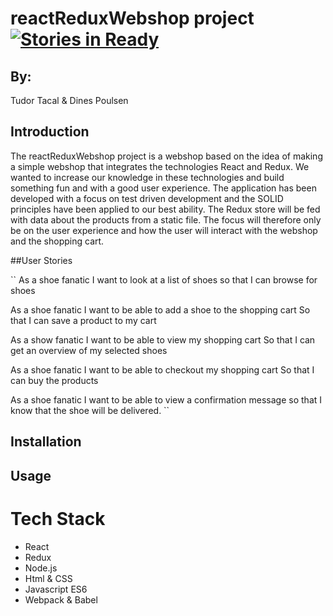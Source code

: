 reactReduxWebshop project [![Stories in Ready](https://badge.waffle.io/dinespoulsen/reactReduxWebshop.svg?label=ready&title=Ready)](http://waffle.io/dinespoulsen/reactReduxWebshop)
=========================

## By:
Tudor Tacal & Dines Poulsen

## Introduction

The reactReduxWebshop project is a webshop based on the idea of making a simple webshop that integrates the technologies React and Redux. We wanted to increase our knowledge in these technologies and build something fun and with a good user experience. The application has been developed with a focus on test driven development and the SOLID principles have been applied to our best ability. The Redux store will be fed with data about the products from a static file. The focus will therefore only be on the user experience and how the user will interact with the webshop and the shopping cart.

##User Stories

``
As a shoe fanatic
I want to look at a list of shoes
so that I can browse for shoes

As a shoe fanatic
I want to be able to add a shoe to the shopping cart
So that I can save a product to my cart

As a show fanatic
I want to be able to view my shopping cart
So that I can get an overview of my selected shoes

As a shoe fanatic
I want to be able to checkout my shopping cart
So that I can buy the products

As a shoe fanatic
I want to be able to view a confirmation message
so that I know that the shoe will be delivered.
``

## Installation

## Usage

# Tech Stack

* React
* Redux
* Node.js
* Html & CSS
* Javascript ES6
* Webpack & Babel
